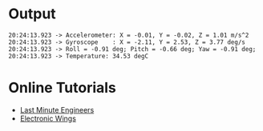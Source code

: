 # Output
```terminal
20:24:13.923 -> Accelerometer: X = -0.01, Y = -0.02, Z = 1.01 m/s^2
20:24:13.923 -> Gyroscope    : X = -2.11, Y = 2.53, Z = 3.77 deg/s
20:24:13.923 -> Roll = -0.91 deg; Pitch = -0.66 deg; Yaw = -0.91 deg;
20:24:13.923 -> Temperature: 34.53 degC
```

# Online Tutorials
- [Last Minute Engineers](https://lastminuteengineers.com/mpu6050-accel-gyro-arduino-tutorial/)
- [Electronic Wings](https://www.electronicwings.com/sensors-modules/mpu6050-gyroscope-accelerometer-temperature-sensor-module)